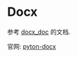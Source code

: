 # Docx

[docx_doc]: https://hellowac.github.io/docx_doc/
[pyton-docx]: https://python-docx.readthedocs.io/en/latest/

参考 [docx_doc] 的文档.

官网: [pyton-docx]
